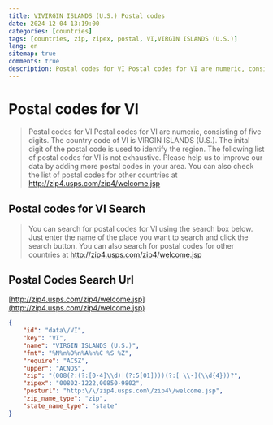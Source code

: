 ```yaml
---
title: VIVIRGIN ISLANDS (U.S.) Postal codes 
date: 2024-12-04 13:19:00
categories: [countries]
tags: [countries, zip, zipex, postal, VI,VIRGIN ISLANDS (U.S.)]
lang: en
sitemap: true
comments: true
description: Postal codes for VI Postal codes for VI are numeric, consisting of five digits. The country code of VI is VIRGIN ISLANDS (U.S.). The inital digit of the postal code is used to identify the region. The following list of postal codes for VI is not exhaustive. Please help us to improve our data by adding more postal codes in your area. You can also check the list of postal codes for other countries at http://zip4.usps.com/zip4/welcome.jsp
---
```


# Postal codes for VI
> Postal codes for VI Postal codes for VI are numeric, consisting of five digits. The country code of VI is VIRGIN ISLANDS (U.S.). The inital digit of the postal code is used to identify the region. The following list of postal codes for VI is not exhaustive. Please help us to improve our data by adding more postal codes in your area. You can also check the list of postal codes for other countries at http://zip4.usps.com/zip4/welcome.jsp

## Postal codes for VI Search 
> You can search for postal codes for VI using the search box below. Just enter the name of the place you want to search and click the search button. You can also search for postal codes for other countries at http://zip4.usps.com/zip4/welcome.jsp

## Postal Codes Search Url

[http://zip4.usps.com/zip4/welcome.jsp](http://zip4.usps.com/zip4/welcome.jsp)
```json
{
    "id": "data\/VI",
    "key": "VI",
    "name": "VIRGIN ISLANDS (U.S.)",
    "fmt": "%N%n%O%n%A%n%C %S %Z",
    "require": "ACSZ",
    "upper": "ACNOS",
    "zip": "(008(?:(?:[0-4]\\d)|(?:5[01])))(?:[ \\-](\\d{4}))?",
    "zipex": "00802-1222,00850-9802",
    "posturl": "http:\/\/zip4.usps.com\/zip4\/welcome.jsp",
    "zip_name_type": "zip",
    "state_name_type": "state"
}
```

